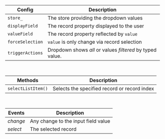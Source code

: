 

| Config           | Description |
| --------------   | ---------------------------------------   |
| `store_`         | The store providing the dropdown values   |
| `displayField`   | The record property displayed to the user |
| `valueField`     | The record property reflected by `value` |
| `forceSelection` | `value` is only change via record selection |
| `triggerActions` | Dropdown shows _all_ or values _filtered_ by typed value. |

<br>

| Methods                         | Description                               |
| --------------                  | ---------------------------------------   |
| `selectListItem()`  | Selects the specified record or record index  |


<br>

| Events         | Description |
| -------------- | ---------------------------------------   |
| _change_       | Any change to the input field value       |
| _select_       | The selected record   |

